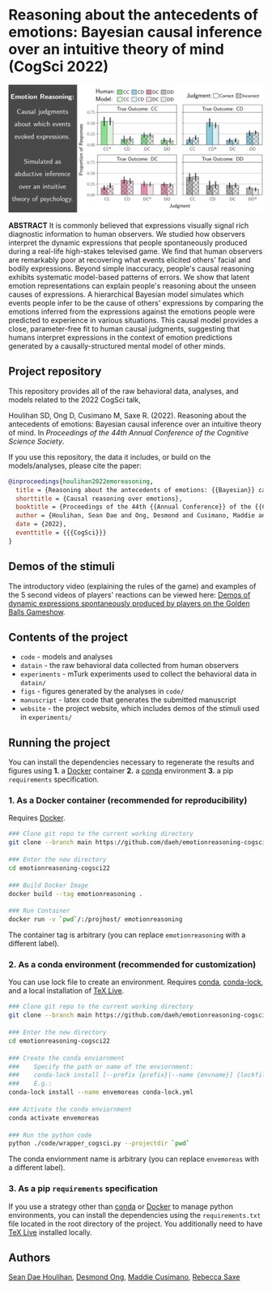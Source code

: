 # Reasoning about the antecedents of emotions: Bayesian causal inference over an intuitive theory of mind (CogSci 2022)

![Emotion Reasoning Splash Image](website/src/assets/images/splash-thumbnail.png)

**ABSTRACT** It is commonly believed that expressions visually signal rich diagnostic information to human observers. We studied how observers interpret the dynamic expressions that people spontaneously produced during a real-life high-stakes televised game. We find that human observers are remarkably poor at recovering what events elicited others' facial and bodily expressions. Beyond simple inaccuracy, people's causal reasoning exhibits systematic model-based patterns of errors. We show that latent emotion representations can explain people's reasoning about the unseen causes of expressions. A hierarchical Bayesian model simulates which events people infer to be the cause of others' expressions by comparing the emotions inferred from the expressions against the emotions people were predicted to experience in various situations. This causal model provides a close, parameter-free fit to human causal judgments, suggesting that humans interpret expressions in the context of emotion predictions generated by a causally-structured mental model of other minds.

## Project repository

This repository provides all of the raw behavioral data, analyses, and models related to the 2022 CogSci talk,

Houlihan SD, Ong D, Cusimano M, Saxe R. (2022). Reasoning about the antecedents of emotions: Bayesian causal inference over an intuitive theory of mind. In *Proceedings of the 44th Annual Conference of the Cognitive Science Society*. 

If you use this repository, the data it includes, or build on the models/analyses, please cite the paper:

```BibTeX
@inproceedings{houlihan2022emoreasoning,
  title = {Reasoning about the antecedents of emotions: {{Bayesian}} causal inference over an intuitive theory of mind},
  shorttitle = {Causal reasoning over emotions},
  booktitle = {Proceedings of the 44th {{Annual Conference}} of the {{Cognitive Science Society}}},
  author = {Houlihan, Sean Dae and Ong, Desmond and Cusimano, Maddie and Saxe, Rebecca},
  date = {2022},
  eventtitle = {{{CogSci}}}
}
```

## Demos of the stimuli

The introductory video (explaining the rules of the game) and examples of the 5 second videos of players' reactions can be viewed here: [Demos of dynamic expressions spontaneously produced by players on the Golden Balls Gameshow](https://daeh.info/p/emotionreasoning-cogsci2022/).

## Contents of the project

- `code` - models and analyses
- `datain` - the raw behavioral data collected from human observers
- `experiments` - mTurk experiments used to collect the behavioral data in `datain/`
- `figs` - figures generated by the analyses in `code/`
- `manuscript` - latex code that generates the submitted manuscript
- `website` - the project website, which includes demos of the stimuli used in `experiments/`

## Running the project

You can install the dependencies necessary to regenerate the results and figures using **1.** a [Docker](https://www.docker.com/) container **2.** a [conda](https://docs.conda.io/en/latest/) environment **3.** a pip `requirements` specification.

### 1. As a Docker container (recommended for reproducibility)

Requires [Docker](https://www.docker.com/).

```bash
### Clone git repo to the current working directory
git clone --branch main https://github.com/daeh/emotionreasoning-cogsci22.git emotionreasoning-cogsci22

### Enter the new directory
cd emotionreasoning-cogsci22

### Build Docker Image
docker build --tag emotionreasoning .

### Run Container
docker run -v `pwd`/:/projhost/ emotionreasoning
```

The container tag is arbitrary (you can replace `emotionreasoning` with a different label).

### 2. As a conda environment (recommended for customization)

You can use lock file to create an environment. Requires [conda](https://docs.conda.io/en/latest/), [conda-lock](https://github.com/conda-incubator/conda-lock), and a local installation of [TeX Live](https://www.tug.org/texlive/). 

```bash
### Clone git repo to the current working directory
git clone --branch main https://github.com/daeh/emotionreasoning-cogsci22.git emotionreasoning-cogsci22

### Enter the new directory
cd emotionreasoning-cogsci22

### Create the conda enviornment
###    Specify the path or name of the enviornment: 
###    conda-lock install [--prefix {prefix}|--name {envname}] {lockfile}
###    E.g.:
conda-lock install --name envemoreas conda-lock.yml

### Activate the conda enviornment
conda activate envemoreas

### Run the python code
python ./code/wrapper_cogsci.py --projectdir `pwd`
```

The conda enviornment name is arbitrary (you can replace `envemoreas` with a different label).

### 3. As a pip `requirements` specification

If you use a strategy other than [conda](https://docs.conda.io/en/latest/) or [Docker](https://www.docker.com/) to manage python environments, you can install the dependencies using the `requirements.txt` file located in the root directory of the project. You additionally need to have [TeX Live](https://www.tug.org/texlive/) installed locally. 

## Authors

[Sean Dae Houlihan](https://daeh.info), [Desmond Ong](https://web.stanford.edu/~dco/), [Maddie Cusimano](http://www.mit.edu/~mcusi/home.html), [Rebecca Saxe](https://saxelab.mit.edu)
